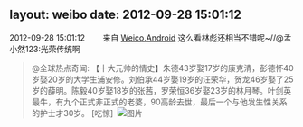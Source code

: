 layout: weibo
date: 2012-09-28 15:01:12
---
2012-09-28 15:01:12  &nbsp;&nbsp;&nbsp;&nbsp;&nbsp;&nbsp; 来自 <a href="http://app.weibo.com/t/feed/l4RWD" rel="nofollow">Weico.Android</a>
这么看林彪还相当不错呢~//@孟小然123:光荣传统啊
>  @全球热点奇闻: 【十大元帅的情史】朱德43岁娶17岁的康克清，彭德怀40岁娶20岁的大学生浦安修。刘伯承44岁娶19岁的汪荣华，贺龙46岁娶了25岁的薛明。陈毅40岁娶18岁的张茜，罗荣恒36岁娶23岁的林月琴。叶剑英最牛，有九个正式非正式的老婆，90高龄去世，最后一个与他发生性关系的护士才30岁。 [吃惊]  ​​​
>  ![图片](https://ww3.sinaimg.cn/large/6188b3e6jw1dxbz3jotxvj.jpg)
